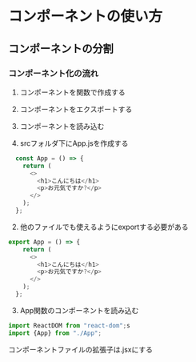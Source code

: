 # コンポーネントの使い方

## コンポーネントの分割
### コンポーネント化の流れ
1. コンポーネントを関数で作成する
2. コンポーネントをエクスポートする
3. コンポーネントを読み込む

1. srcフォルダ下にApp.jsを作成する
~~~App.js
  const App = () => {
    return (
      <>
        <h1>こんにちは</h1>
        <p>お元気ですか?</p>
      </>
    );
  };
~~~

2. 他のファイルでも使えるようにexportする必要がある
~~~App.js
export App = () => {
    return (
      <>
        <h1>こんにちは</h1>
        <p>お元気ですか?</p>
      </>
    );
  };
~~~

3. App関数のコンポーネントを読み込む
~~~index.js
import ReactDOM from "react-dom";s
import {App} from "./App";
~~~

コンポーネントファイルの拡張子は.jsxにする



